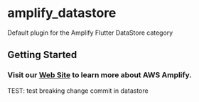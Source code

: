 # amplify_datastore

Default plugin for the Amplify Flutter DataStore category

## Getting Started 

### Visit our [Web Site](https://docs.amplify.aws/) to learn more about AWS Amplify.

TEST: test breaking change commit in datastore
